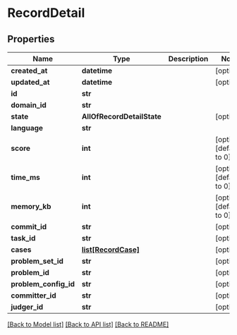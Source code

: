 # RecordDetail

## Properties
Name | Type | Description | Notes
------------ | ------------- | ------------- | -------------
**created_at** | **datetime** |  | [optional] 
**updated_at** | **datetime** |  | [optional] 
**id** | **str** |  | 
**domain_id** | **str** |  | 
**state** | **AllOfRecordDetailState** |  | [optional] 
**language** | **str** |  | 
**score** | **int** |  | [optional] [default to 0]
**time_ms** | **int** |  | [optional] [default to 0]
**memory_kb** | **int** |  | [optional] [default to 0]
**commit_id** | **str** |  | [optional] 
**task_id** | **str** |  | [optional] 
**cases** | [**list[RecordCase]**](RecordCase.md) |  | [optional] 
**problem_set_id** | **str** |  | [optional] 
**problem_id** | **str** |  | [optional] 
**problem_config_id** | **str** |  | [optional] 
**committer_id** | **str** |  | [optional] 
**judger_id** | **str** |  | [optional] 

[[Back to Model list]](../README.md#documentation-for-models) [[Back to API list]](../README.md#documentation-for-api-endpoints) [[Back to README]](../README.md)

